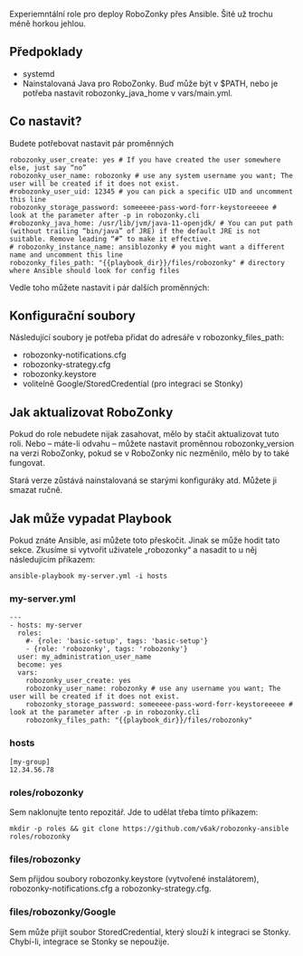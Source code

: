 Experiemntální role pro deploy RoboZonky přes Ansible. Šité už trochu méně horkou jehlou.

## Předpoklady

* systemd
* Nainstalovaná Java pro RoboZonky. Buď může být v $PATH, nebo je potřeba nastavit robozonky_java_home v vars/main.yml.

## Co nastavit?

Budete potřebovat nastavit pár proměnných

```
robozonky_user_create: yes # If you have created the user somewhere else, just say “no”
robozonky_user_name: robozonky # use any system username you want; The user will be created if it does not exist.
#robozonky_user_uid: 12345 # you can pick a specific UID and uncomment this line
robozonky_storage_password: someeeee-pass-word-forr-keystoreeeee # look at the parameter after -p in robozonky.cli
#robozonky_java_home: /usr/lib/jvm/java-11-openjdk/ # You can put path (without trailing “bin/java” of JRE) if the default JRE is not suitable. Remove leading “#” to make it effective.
# robozonky_instance_name: ansiblozonky # you might want a different name and uncomment this line
robozonky_files_path: "{{playbook_dir}}/files/robozonky" # directory where Ansible should look for config files
```

Vedle toho můžete nastavit i pár dalších proměnných:


## Konfigurační soubory

Následující soubory je potřeba přidat do adresáře v robozonky_files_path:

* robozonky-notifications.cfg
* robozonky-strategy.cfg
* robozonky.keystore
* volitelně Google/StoredCredential (pro integraci se Stonky)

## Jak aktualizovat RoboZonky

Pokud do role nebudete nijak zasahovat, mělo by stačit aktualizovat tuto roli. Nebo – máte-li odvahu – můžete nastavit proměnnou robozonky_version na verzi RoboZonky, pokud se v RoboZonky nic nezměnilo, mělo by to také fungovat.

Stará verze zůstává nainstalovaná se starými konfiguráky atd. Můžete ji smazat ručně.

## Jak může vypadat Playbook

Pokud znáte Ansible, asi můžete toto přeskočit. Jinak se může hodit tato sekce. Zkusíme si vytvořit uživatele „robozonky“ a nasadit to u něj následujícím příkazem:

    ansible-playbook my-server.yml -i hosts

### my-server.yml

```
---
- hosts: my-server
  roles:
    #- {role: 'basic-setup', tags: 'basic-setup'}
    - {role: 'robozonky', tags: 'robozonky'}
  user: my_administration_user_name
  become: yes
  vars:
    robozonky_user_create: yes
    robozonky_user_name: robozonky # use any username you want; The user will be created if it does not exist.
    robozonky_storage_password: someeeee-pass-word-forr-keystoreeeee # look at the parameter after -p in robozonky.cli
    robozonky_files_path: "{{playbook_dir}}/files/robozonky"
```

### hosts

```
[my-group]
12.34.56.78
```

### roles/robozonky

Sem naklonujte tento repozitář. Jde to udělat třeba tímto příkazem:

    mkdir -p roles && git clone https://github.com/v6ak/robozonky-ansible roles/robozonky


### files/robozonky

Sem přijdou soubory robozonky.keystore (vytvořené instalátorem), robozonky-notifications.cfg a robozonky-strategy.cfg.

### files/robozonky/Google

Sem může přijít soubor StoredCredential, který slouží k integraci se Stonky. Chybí-li, integrace se Stonky se nepoužije.

